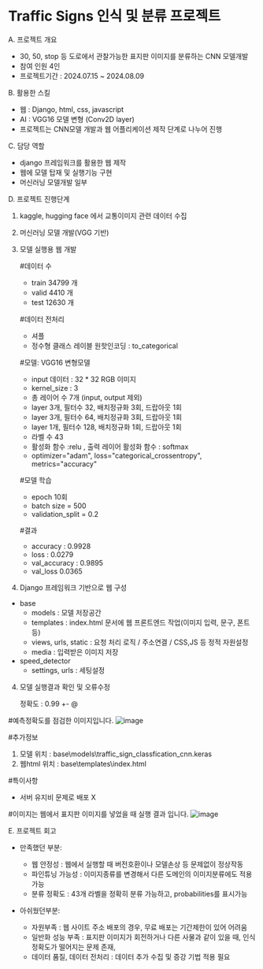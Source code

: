 # Traffic Signs 인식 및 분류 프로젝트

A. 프로젝트 개요
  - 30, 50, stop 등 도로에서 관찰가능한 표지판 이미지를 분류하는 CNN 모델개발
  - 참여 인원 4인
  - 프로젝트기간 : 2024.07.15 ~ 2024.08.09

B. 활용한 스킬
  - 웹 : Django, html, css, javascript
  - AI : VGG16 모델 변형 (Conv2D layer)
  - 프로젝트는 CNN모델 개발과 웹 어플리케이션 제작 단계로 나누어 진행

C. 담당 역할
 - django 프레임워크를 활용한 웹 제작
 - 웹에 모델 탑재 및 실행기능 구현
 - 머신러닝 모델개발 일부

D. 프로젝트 진행단계
  1. kaggle, hugging face 에서 교통이미지 관련 데이터 수집
  2. 머신러닝 모델 개발(VGG 기반)
  3. 모델 실행용 웹 개발
     
     #데이터 수
     - train 34799 개
     - valid  4410 개
     - test  12630 개

     #데이터 전처리
     - 셔플
     - 정수형 클래스 레이블 원핫인코딩 : to_categorical

     #모델: VGG16 변형모델
     - input 데이터 : 32 * 32 RGB 이미지
     - kernel_size : 3
     - 총 레이어 수 7개 (input, output 제외)  
     - layer 3개, 필터수 32, 배치정규화 3회, 드랍아웃 1회
     - layer 3개, 필터수 64, 배치정규화 3회, 드랍아웃 1회
     - layer 1개, 필터수 128, 배치정규화 1회, 드랍아웃 1회
     - 라벨 수 43
     - 활성화 함수 :relu , 출력 레이어 활성화 함수 : softmax
     - optimizer="adam", loss="categorical_crossentropy", metrics="accuracy"

     #모델 학습
     - epoch 10회
     - batch size = 500
     - validation_split = 0.2

     #결과
     - accuracy : 0.9928
     - loss : 0.0279
     - val_accuracy : 0.9895
     - val_loss 0.0365
     
     
  5. Django 프레임워크 기반으로 웹 구성
   - base
      - models : 모델 저장공간
      - templates : index.html 문서에 웹 프론트엔드 작업(이미지 입력, 문구, 폰트 등)
      - views, urls, static : 요청 처리 로직 / 주소연결 / CSS,JS 등 정적 자원설정
      - media : 입력받은 이미지 저장
   - speed_detector
      - settings, urls : 세팅설정 
      
  4. 모델 실행결과 확인 및 오류수정

     정확도 : 0.99 +- @



#예측정확도를 점검한 이미지입니다.
![image](https://github.com/user-attachments/assets/47df0296-f534-4827-a4b5-56c34399c515)






#추가정보
 1. 모델 위치 : base\models\traffic_sign_classfication_cnn.keras 
 2. 웹html 위치 : base\templates\index.html  

#특이사항
 - 서버 유지비 문제로 배포 X





#이미지는 웹에서 표지판 이미지를 넣었을 때 실행 결과 입니다.
![image](https://github.com/user-attachments/assets/1c090b12-14e8-4212-b371-9806c2364fa5)





E. 프로젝트 회고 
- 만족했던 부분: 
   - 웹 안정성 : 웹에서 실행할 때 버전호환이나 모델손상 등 문제없이 정상작동 
   - 파인튜닝 가능성 : 이미지종류를 변경해서 다른 도메인의 이미지분류에도 적용가능
   - 분류 정확도 : 43개 라벨을 정확히 분류 가능하고, probabilities를 표시가능

- 아쉬웠던부분: 
   - 자원부족 : 웹 사이트 주소 배포의 경우, 무료 배포는 기간제한이 있어 어려움 
   - 일반화 성능 부족 : 표지판 이미지가 회전하거나 다른 사물과 같이 있을 때, 인식 정확도가 떨어지는 문제 존재,
   - 데이터 품질, 데이터 전처리 : 데이터 추가 수집 및 증강 기법 적용 필요
